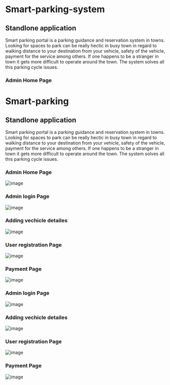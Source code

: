 # Smart-parking-system

## Standlone application
Smart parking portal is a parking guidance and reservation system in towns.
Looking for spaces to park can be really hectic in busy town in regard to 
walking distance to your destination from your vehicle, safety of the vehicle,
 payment for the service among others. If one happens to be a stranger in town 
 it gets more difficult to operate around the town. The system solves all this 
 parking cycle issues.

 ### Admin Home Page
# Smart-parking

## Standlone application
Smart parking portal is a parking guidance and reservation system in towns.
Looking for spaces to park can be really hectic in busy town in regard to 
walking distance to your destination from your vehicle, safety of the vehicle,
 payment for the service among others. If one happens to be a stranger in town 
 it gets more difficult to operate around the town. The system solves all this 
 parking cycle issues.

 ### Admin Home Page
 ![image](https://github.com/user-attachments/assets/81fbf0a2-8d80-4520-8b43-57569081fc9a)
 
 ### Admin login Page
 ![image](https://github.com/user-attachments/assets/fabb7239-e005-4434-a6bc-43cab1ec6a7e)

### Adding vechicle detailes
![image](https://github.com/user-attachments/assets/7e9d4b4f-39a9-438f-88a1-5fdcf95e3086)

### User registration Page
![image](https://github.com/user-attachments/assets/cd75773f-13ee-4063-b361-4a5289c54902)

###  Payment Page
![image](https://github.com/user-attachments/assets/e92050e8-5e36-4a4b-a91d-1ba8d17beee5)


 
 ### Admin login Page
 ![image](https://github.com/user-attachments/fabb7239-e005-4434-a6bc-43cab1ec6a7e)

### Adding vechicle detailes
![image](https://github.com/user-attachments/7e9d4b4f-39a9-438f-88a1-5fdcf95e3086)

### User registration Page
![image](https://github.com/user-attachments/cd75773f-13ee-4063-b361-4a5289c54902)

###  Payment Page
![image](https://github.com/user-attachments//e92050e8-5e36-4a4b-a91d-1ba8d17beee5)


